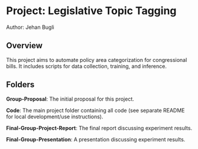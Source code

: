 # Project: Legislative Topic Tagging
Author: Jehan Bugli

## Overview

This project aims to automate policy area categorization for congressional bills.
It includes scripts for data collection, training, and inference.

## Folders

**Group-Proposal**: The initial proposal for this project.

**Code**: The main project folder containing all code (see separate README for local development/use instructions).

**Final-Group-Project-Report**: The final report discussing experiment results.

**Final-Group-Presentation**: A presentation discussing experiment results.

